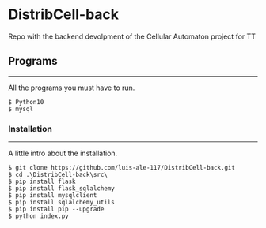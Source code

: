 # DistribCell-back
Repo with the backend devolpment of the Cellular Automaton project for TT
## Programs
***
All the programs you must have to run.
```
$ Python10
$ mysql
```
### Installation
***
A little intro about the installation. 
```
$ git clone https://github.com/luis-ale-117/DistribCell-back.git
$ cd .\DistribCell-back\src\
$ pip install flask
$ pip install flask_sqlalchemy
$ pip install mysqlclient
$ pip install sqlalchemy_utils
$ pip install pip --upgrade
$ python index.py
```

